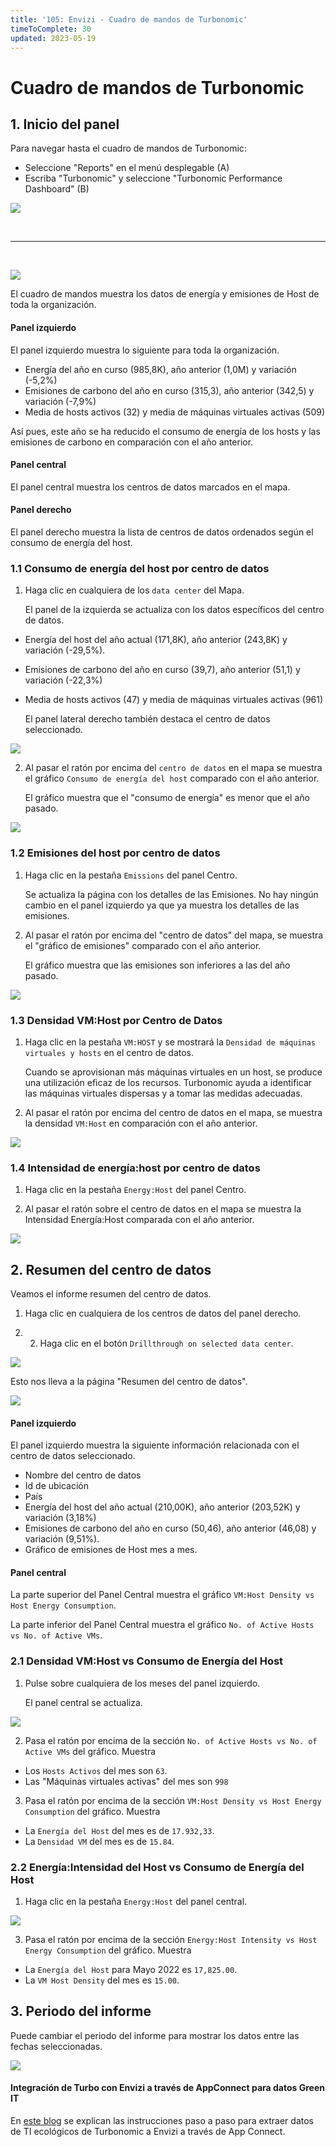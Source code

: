 ```yaml
---
title: '105: Envizi - Cuadro de mandos de Turbonomic'
timeToComplete: 30
updated: 2023-05-19
---
```


# Cuadro de mandos de Turbonomic

## 1. Inicio del panel

Para navegar hasta el cuadro de mandos de Turbonomic:
- Seleccione "Reports" en el menú desplegable (A)
- Escriba "Turbonomic" y seleccione "Turbonomic Performance Dashboard" (B)

![](./images/105/turbo-dashboard.png)

<br /><hr /><br />

![](./images/105/turbo-home.png)

El cuadro de mandos muestra los datos de energía y emisiones de Host de toda la organización. 

#### Panel izquierdo

El panel izquierdo muestra lo siguiente para toda la organización.

- Energía del año en curso (985,8K), año anterior (1,0M) y variación (-5,2%)
- Emisiones de carbono del año en curso (315,3), año anterior (342,5) y variación (-7,9%)
- Media de hosts activos (32) y media de máquinas virtuales activas (509)

Así pues, este año se ha reducido el consumo de energía de los hosts y las emisiones de carbono en comparación con el año anterior.

#### Panel central
El panel central muestra los centros de datos marcados en el mapa.

#### Panel derecho

El panel derecho muestra la lista de centros de datos ordenados según el consumo de energía del host.

### 1.1 Consumo de energía del host por centro de datos

1. Haga clic en cualquiera de los `data center` del Mapa.

    El panel de la izquierda se actualiza con los datos específicos del centro de datos.

- Energía del host del año actual (171,8K), año anterior (243,8K) y variación (-29,5%).
- Emisiones de carbono del año en curso (39,7), año anterior (51,1) y variación (-22,3%)
- Media de hosts activos (47) y media de máquinas virtuales activas (961)

    El panel lateral derecho también destaca el centro de datos seleccionado.

![](./images/105/turbo-host-consumption.png)

2. Al pasar el ratón por encima del `centro de datos` en el mapa se muestra el gráfico `Consumo de energía del host` comparado con el año anterior.

    El gráfico muestra que el "consumo de energía" es menor que el año pasado.

![](./images/105/turbo-energy-consumption.png)

### 1.2 Emisiones del host por centro de datos

1. Haga clic en la pestaña `Emissions` del panel Centro.

    Se actualiza la página con los detalles de las Emisiones. No hay ningún cambio en el panel izquierdo ya que ya muestra los detalles de las emisiones.

2. Al pasar el ratón por encima del "centro de datos" del mapa, se muestra el "gráfico de emisiones" comparado con el año anterior.

    El gráfico muestra que las emisiones son inferiores a las del año pasado.

![](./images/105/turbo-dc-emissions.png)

### 1.3 Densidad VM:Host por Centro de Datos

1. Haga clic en la pestaña `VM:HOST` y se mostrará la `Densidad de máquinas virtuales y hosts` en el centro de datos.

    Cuando se aprovisionan más máquinas virtuales en un host, se produce una utilización eficaz de los recursos. Turbonomic ayuda a identificar las máquinas virtuales dispersas y a tomar las medidas adecuadas.

2. Al pasar el ratón por encima del centro de datos en el mapa, se muestra la densidad `VM:Host` en comparación con el año anterior.

![](./images/105/turbo-vm-host.png)

### 1.4 Intensidad de energía:host por centro de datos

1. Haga clic en la pestaña `Energy:Host` del panel Centro.

2. Al pasar el ratón sobre el centro de datos en el mapa se muestra la Intensidad Energía:Host comparada con el año anterior.

![](./images/105/turbo-energy-host.png)

## 2. Resumen del centro de datos

Veamos el informe resumen del centro de datos.

1. Haga clic en cualquiera de los centros de datos del panel derecho.

2. 2. Haga clic en el botón `Drillthrough on selected data center`.

![](./images/105/turbo-dc-drilldown.png)

Esto nos lleva a la página "Resumen del centro de datos".

![](./images/105/turbo-dc-details.png)

#### Panel izquierdo

El panel izquierdo muestra la siguiente información relacionada con el centro de datos seleccionado.

- Nombre del centro de datos
- Id de ubicación
- País
- Energía del host del año actual (210,00K), año anterior (203,52K) y variación (3,18%)
- Emisiones de carbono del año en curso (50,46), año anterior (46,08) y variación (9,51%).
- Gráfico de emisiones de Host mes a mes.

#### Panel central

La parte superior del Panel Central muestra el gráfico `VM:Host Density vs Host Energy Consumption`.

La parte inferior del Panel Central muestra el gráfico `No. of Active Hosts vs No. of Active VMs`.

### 2.1 Densidad VM:Host vs Consumo de Energía del Host

1. Pulse sobre cualquiera de los meses del panel izquierdo.

    El panel central se actualiza.

![](./images/105/turbo-dc-month.png)

2. Pasa el ratón por encima de la sección `No. of Active Hosts vs No. of Active VMs` del gráfico. Muestra 
- Los `Hosts Activos` del mes son `63`.
- Las "Máquinas virtuales activas" del mes son `998`

3. Pasa el ratón por encima de la sección `VM:Host Density vs Host Energy Consumption` del gráfico. Muestra
- La `Energía del Host` del mes es de `17.932,33`.
- La `Densidad VM` del mes es de `15.84`.

### 2.2 Energía:Intensidad del Host vs Consumo de Energía del Host

1. Haga clic en la pestaña `Energy:Host` del panel central.

![](./images/105/turbo-dc-energy-host.png)

3. Pasa el ratón por encima de la sección `Energy:Host Intensity vs Host Energy Consumption` del gráfico. Muestra
- La `Energía del Host` para Mayo 2022 es `17,825.00`.
- La `VM Host Density` del mes es `15.00`.

## 3. Periodo del informe 

Puede cambiar el periodo del informe para mostrar los datos entre las fechas seleccionadas.

![](./images/105/turbo-reporting-period.png)

#### Integración de Turbo con Envizi a través de AppConnect para datos Green IT

En [este blog](https://community.ibm.com/community/user/envirintel/blogs/jeya-gandhi-rajan-m1/2023/03/23/integrating-turbo-with-envizi-via-appconnect) se explican las instrucciones paso a paso para extraer datos de TI ecológicos de Turbonomic a Envizi a través de App Connect.

<br />
